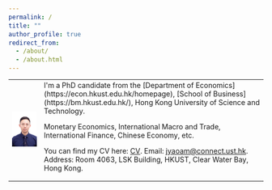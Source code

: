 ```yaml
---
permalink: /
title: ""
author_profile: true
redirect_from: 
  - /about/
  - /about.html
---
```


<html>
    <table style="margin-left: auto; margin-right: auto;">
        <tr>
            <td>
                <!--左侧内容-->
<img  src="/images/jingbo.jpg" width="300" />
            </td>
            <td>
                <!--右侧内容-->
I'm a PhD candidate from the [Department of Economics](https://econ.hkust.edu.hk/homepage), [School of Business](https://bm.hkust.edu.hk/), Hong Kong University of Science and Technology. 


Monetary Economics, International Macro and Trade, International Finance, Chinese Economy, etc.


You can find my CV here: [CV](https://www.dropbox.com/scl/fi/4fkebc98c7168xb4g5mpn/CV_Jingbo.pdf?rlkey=cbj5ylgbpilot96zgivdpfx28&st=g7yoc7s8&dl=0). Email: jyaoam@connect.ust.hk. Address: Room 4063, LSK Building, HKUST, Clear Water Bay, Hong Kong.
            </td>
        </tr>
    </table>
</html>


   

















